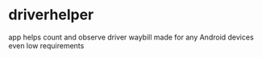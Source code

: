 # driverhelper
app helps count and observe driver waybill 
made for any Android devices even low requirements 
